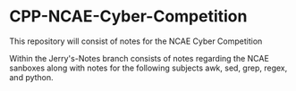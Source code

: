 # CPP-NCAE-Cyber-Competition
This repository will consist of notes for the NCAE Cyber Competition

Within the Jerry's-Notes branch consists of notes regarding the NCAE sanboxes 
along with notes for the following subjects awk, sed, grep, regex, and python. 
